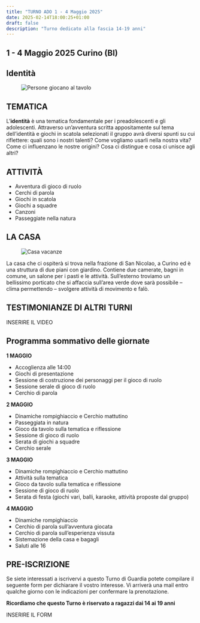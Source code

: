```yaml
---
title: "TURNO ADO 1 - 4 Maggio 2025"
date: 2025-02-14T18:00:25+01:00
draft: false
description: "Turno dedicato alla fascia 14-19 anni"
---
```


## 1 - 4 Maggio 2025 Curino (BI)
## Identità

<figure>
      <img src="/img/gioco_di_ruolo.jpg" alt="Persone giocano al tavolo"/> 
</figure>

## TEMATICA

L’**identità** è una tematica fondamentale per i preadolescenti e gli adolescenti. 
Attraverso un’avventura scritta appositamente sul tema dell’identità e giochi in 
scatola selezionati il gruppo avrà diversi spunti su cui riflettere: quali sono 
i nostri talenti? Come vogliamo usarli nella nostra vita? Come ci influenzano 
le nostre origini? Cosa ci distingue e cosa ci unisce agli altri?

## ATTIVITÀ

- Avventura di gioco di ruolo 
- Cerchi di parola
- Giochi in scatola
- Giochi a squadre
- Canzoni
- Passeggiate nella natura

## LA CASA

<figure>
      <img src="/img/casa.jpg" alt="Casa vacanze"/> 
</figure>



La casa che ci ospiterà si trova nella frazione di San Nicolao, a Curino ed 
è una struttura di due piani con giardino. 
Contiene due camerate, bagni in comune, un salone per i pasti e le attività. 
Sull’esterno troviamo un bellissimo porticato che si affaccia sull’area verde
 dove sarà possibile – clima permettendo – svolgere attività di movimento e falò.

 ## TESTIMONIANZE DI ALTRI TURNI

 INSERIRE IL VIDEO

 ## Programma sommativo delle giornate

**1 MAGGIO** 

- Accoglienza alle 14:00
- Giochi di presentazione
- Sessione di costruzione dei personaggi per il gioco di ruolo
- Sessione serale di gioco di ruolo
- Cerchio di parola

**2 MAGGIO**

- Dinamiche rompighiaccio e Cerchio mattutino
- Passeggiata in natura
- Gioco da tavolo sulla tematica e riflessione
- Sessione di gioco di ruolo
- Serata di giochi a squadre
- Cerchio serale

**3 MAGGIO** 

- Dinamiche rompighiaccio e Cerchio mattutino
- Attività sulla tematica
- Gioco da tavolo sulla tematica e riflessione
- Sessione di gioco di ruolo
- Serata di festa (giochi vari, balli, karaoke, attività proposte dal gruppo)

**4 MAGGIO**

- Dinamiche rompighiaccio
- Cerchio di parola sull’avventura giocata
- Cerchio di parola sull’esperienza vissuta
- Sistemazione della casa e bagagli
- Saluti alle 16

## PRE-ISCRIZIONE

Se siete interessati a iscrivervi a questo Turno di Guardia potete compilare
il seguente form per dichiarare il vostro interesse. Vi arriverà una mail
entro qualche giorno con le indicazioni per confermare la prenotazione. 

**Ricordiamo che questo Turno è riservato a ragazzi dai 14 ai 19 anni**

INSERIRE IL FORM